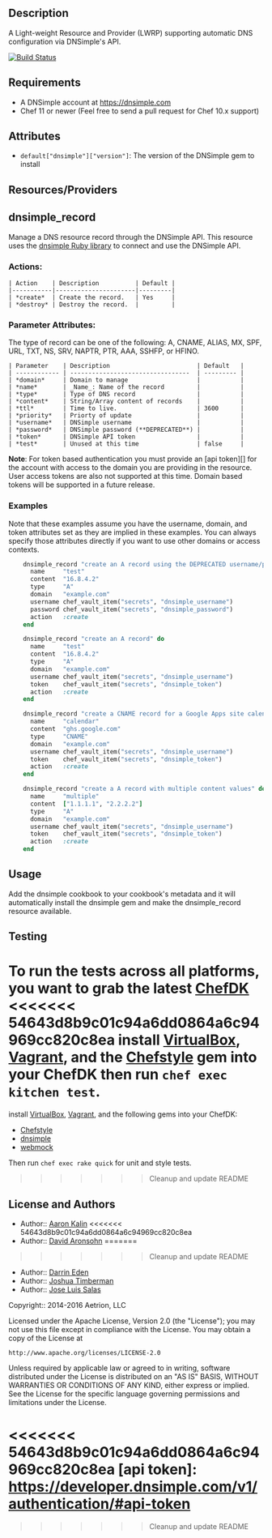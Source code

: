 ## Description

A Light-weight Resource and Provider (LWRP) supporting
automatic DNS configuration via DNSimple's API.

[![Build Status](https://travis-ci.org/dnsimple/chef-dnsimple.png?branch=master)](https://travis-ci.org/dnsimple/chef-dnsimple)

## Requirements

* A DNSimple account at https://dnsimple.com
* Chef 11 or newer (Feel free to send a pull request for Chef 10.x support)

## Attributes

- `default["dnsimple"]["version"]`: The version of the DNSimple gem to install

## Resources/Providers

dnsimple\_record
----------------

Manage a DNS resource record through the DNSimple API. This resource uses
the [dnsimple Ruby library](http://rubygems.org/gems/dnsimple) to connect and
use the DNSimple API.

### Actions:

    | Action    | Description          | Default |
    |-----------|----------------------|---------|
    | *create*  | Create the record.   | Yes     |
    | *destroy* | Destroy the record.  |         |

### Parameter Attributes:

The type of record can be one of the following: A, CNAME, ALIAS, MX,
SPF, URL, TXT, NS, SRV, NAPTR, PTR, AAA, SSHFP, or HFINO.

    | Parameter    | Description                        | Default   |
    | ------------ | ---------------------------------  | --------- |
    | *domain*     | Domain to manage                   |           |
    | *name*       | _Name_: Name of the record         |           |
    | *type*       | Type of DNS record                 |           |
    | *content*    | String/Array content of records    |           |
    | *ttl*        | Time to live.                      | 3600      |
    | *priority*   | Priorty of update                  |           |
    | *username*   | DNSimple username                  |           |
    | *password*   | DNSimple password (**DEPRECATED**) |           |
    | *token*      | DNSimple API token                 |           |
    | *test*       | Unused at this time                | false     |

**Note**: For token based authentication you must provide an [api token][] for
the account with access to the domain you are providing in the resource. User
access tokens are also not supported at this time.  Domain based tokens will be
supported in a future release.

### Examples

Note that these examples assume you have the username, domain, and token
attributes set as they are implied in these examples. You can always specify
those attributes directly if you want to use other domains or access contexts.

```ruby
    dnsimple_record "create an A record using the DEPRECATED username/password authentication" do
      name     "test"
      content  "16.8.4.2"
      type     "A"
      domain   "example.com"
      username chef_vault_item("secrets", "dnsimple_username")
      password chef_vault_item("secrets", "dnsimple_password")
      action   :create
    end

    dnsimple_record "create an A record" do
      name     "test"
      content  "16.8.4.2"
      type     "A"
      domain   "example.com"
      username chef_vault_item("secrets", "dnsimple_username")
      token    chef_vault_item("secrets", "dnsimple_token")
      action   :create
    end

    dnsimple_record "create a CNAME record for a Google Apps site calendar" do
      name     "calendar"
      content  "ghs.google.com"
      type     "CNAME"
      domain   "example.com"
      username chef_vault_item("secrets", "dnsimple_username")
      token    chef_vault_item("secrets", "dnsimple_token")
      action   :create
    end

    dnsimple_record "create a A record with multiple content values" do
      name     "multiple"
      content  ["1.1.1.1", "2.2.2.2"]
      type     "A"
      domain   "example.com"
      username chef_vault_item("secrets", "dnsimple_username")
      token    chef_vault_item("secrets", "dnsimple_token")
      action   :create
    end
```

## Usage

Add the dnsimple cookbook to your cookbook's metadata and it will automatically
install the dnsimple gem and make the dnsimple\_record resource available.

## Testing

To run the tests across all platforms, you want to grab the latest [ChefDK][]
<<<<<<< 54643d8b9c01c94a6dd0864a6c94969cc820c8ea
install [VirtualBox][], [Vagrant][], and the [Chefstyle][] gem into your ChefDK
then run `chef exec kitchen test`.
=======
install [VirtualBox][], [Vagrant][], and the following gems into your ChefDK:

* [Chefstyle][]
* [dnsimple][dnsimple-gem]
* [webmock][]

Then run `chef exec rake quick` for unit and style tests.
>>>>>>> Cleanup and update README

## License and Authors

* Author:: [Aaron Kalin](https://github.com/martinisoft)
<<<<<<< 54643d8b9c01c94a6dd0864a6c94969cc820c8ea
* Author:: [David Aronsohn](https://github.com/tbunnyman)
=======
>>>>>>> Cleanup and update README
* Author:: [Darrin Eden](https://github.com/dje)
* Author:: [Joshua Timberman](https://github.com/jtimberman)
* Author:: [Jose Luis Salas](https://github.com/josacar)

Copyright:: 2014-2016 Aetrion, LLC

Licensed under the Apache License, Version 2.0 (the "License");
you may not use this file except in compliance with the License.
You may obtain a copy of the License at

    http://www.apache.org/licenses/LICENSE-2.0

Unless required by applicable law or agreed to in writing, software
distributed under the License is distributed on an "AS IS" BASIS,
WITHOUT WARRANTIES OR CONDITIONS OF ANY KIND, either express or implied.
See the License for the specific language governing permissions and
limitations under the License.

[ChefDK]: https://downloads.chef.io/chef-dk/
[VirtualBox]: https://www.virtualbox.org/wiki/Downloads
[Vagrant]: https://www.vagrantup.com/downloads.html
[Chefstyle]: https://github.com/chef/chefstyle
<<<<<<< 54643d8b9c01c94a6dd0864a6c94969cc820c8ea
[api token]: https://developer.dnsimple.com/v1/authentication/#api-token
=======
[dnsimple-gem]: https://rubygems.org/gems/dnsimple
[webmock]: https://rubygems.org/gems/webmock
>>>>>>> Cleanup and update README
